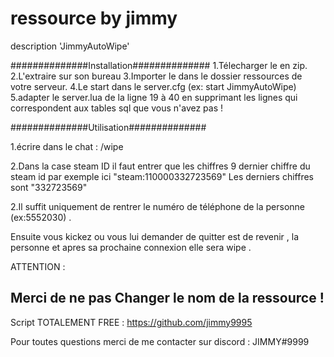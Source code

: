 # ressource by jimmy 
description 'JimmyAutoWipe'


##############Installation##############
1.Télecharger le en zip.
2.L'extraire sur son bureau 
3.Importer le dans le dossier ressources de votre serveur.
4.Le start dans le server.cfg (ex: start JimmyAutoWipe)
5.adapter le server.lua de la ligne 19 à 40 en supprimant les lignes qui correspondent aux tables sql que vous n'avez pas !


##############Utilisation##############


1.écrire dans le chat : /wipe 

2.Dans la case steam ID il faut entrer que les chiffres 9 dernier chiffre du steam id par exemple ici "steam:110000332723569" Les derniers chiffres sont "332723569" 

2.Il suffit uniquement de rentrer le numéro de téléphone de la personne (ex:5552030) . 

Ensuite vous kickez ou vous lui demander de quitter est de revenir , la personne et apres sa prochaine connexion elle sera wipe . 


ATTENTION : 

Merci de ne pas Changer le nom de la ressource ! 
-----------------------------------------------------------
Script TOTALEMENT FREE :
https://github.com/jimmy9995

Pour toutes questions merci de me contacter sur discord : JIMMY#9999


